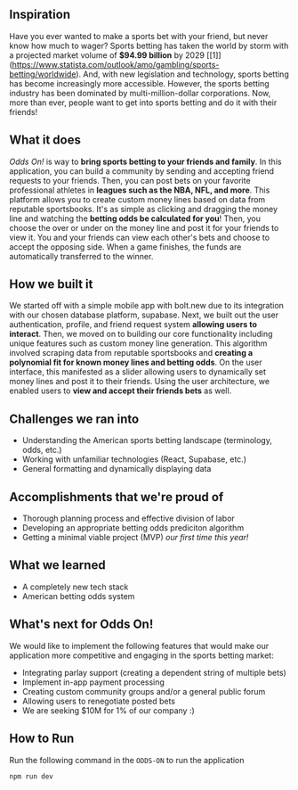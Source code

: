 ## Inspiration
Have you ever wanted to make a sports bet with your friend, but never know how much to wager? Sports betting has taken the world by storm with a projected market volume of **$94.99 billion** by 2029 [[1]] (https://www.statista.com/outlook/amo/gambling/sports-betting/worldwide). And, with new legislation and technology, sports betting has become increasingly more accessible. However, the sports betting industry has been dominated by multi-million-dollar corporations. Now, more than ever, people want to get into sports betting and do it with their friends!
## What it does
_Odds On!_ is way to **bring sports betting to your friends and family**. In this application, you can build a community by sending and accepting friend requests to your friends. Then, you can post bets on your favorite professional athletes in **leagues such as the NBA, NFL, and more**. This platform allows you to create custom money lines based on data from reputable sportsbooks. It's as simple as clicking and dragging the money line and watching the **betting odds be calculated for you**! Then, you choose the over or under on the money line and post it for your friends to view it. You and your friends can view each other's bets and choose to accept the opposing side. When a game finishes, the funds are automatically transferred to the winner.
## How we built it
We started off with a simple mobile app with bolt.new due to its integration with our chosen database platform, supabase. Next, we built out the user authentication, profile, and friend request system **allowing users to interact**. Then, we moved on to building our core functionality including unique features such as custom money line generation. This algorithm involved scraping data from reputable sportsbooks and **creating a polynomial fit for known money lines and betting odds**. On the user interface, this manifested as a slider allowing users to dynamically set money lines and post it to their friends. Using the user architecture, we enabled users to **view and accept their friends bets** as well.
## Challenges we ran into
- Understanding the American sports betting landscape (terminology, odds, etc.)
- Working with unfamiliar technologies (React, Supabase, etc.)
- General formatting and dynamically displaying data

## Accomplishments that we're proud of
- Thorough planning process and effective division of labor
-  Developing an appropriate betting odds prediciton algorithm
- Getting a minimal viable project (MVP) _our first time this year!_

## What we learned
- A completely new tech stack
- American betting odds system

## What's next for Odds On!
We would like to implement the following features that would make our application more competitive and engaging in the sports betting market:
- Integrating parlay support (creating a dependent string of multiple bets)
- Implement in-app payment processing
- Creating custom community groups and/or a general public forum
- Allowing users to renegotiate posted bets
- We are seeking $10M for 1% of our company :)


## How to Run

Run the following command in the `ODDS-ON` to run the application
```sh
npm run dev
```